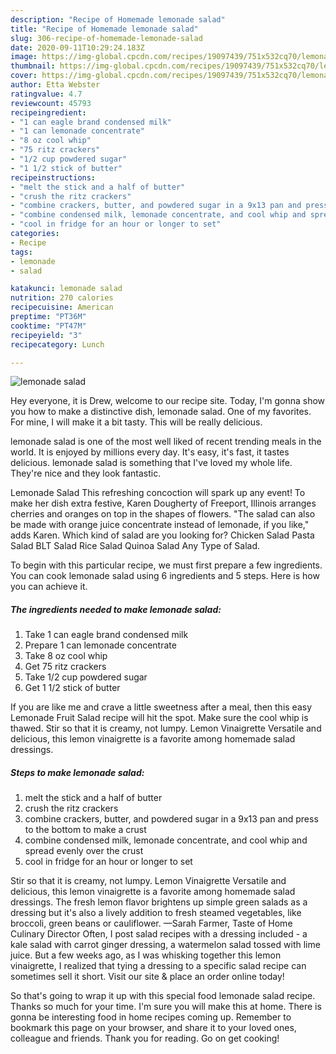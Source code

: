 ```yaml
---
description: "Recipe of Homemade lemonade salad"
title: "Recipe of Homemade lemonade salad"
slug: 306-recipe-of-homemade-lemonade-salad
date: 2020-09-11T10:29:24.183Z
image: https://img-global.cpcdn.com/recipes/19097439/751x532cq70/lemonade-salad-recipe-main-photo.jpg
thumbnail: https://img-global.cpcdn.com/recipes/19097439/751x532cq70/lemonade-salad-recipe-main-photo.jpg
cover: https://img-global.cpcdn.com/recipes/19097439/751x532cq70/lemonade-salad-recipe-main-photo.jpg
author: Etta Webster
ratingvalue: 4.7
reviewcount: 45793
recipeingredient:
- "1 can eagle brand condensed milk"
- "1 can lemonade concentrate"
- "8 oz cool whip"
- "75 ritz crackers"
- "1/2 cup powdered sugar"
- "1 1/2 stick of butter"
recipeinstructions:
- "melt the stick and a half of butter"
- "crush the ritz crackers"
- "combine crackers, butter, and powdered sugar in a 9x13 pan and press to the bottom to make a crust"
- "combine condensed milk, lemonade concentrate, and cool whip and spread evenly over the crust"
- "cool in fridge for an hour or longer to set"
categories:
- Recipe
tags:
- lemonade
- salad

katakunci: lemonade salad 
nutrition: 270 calories
recipecuisine: American
preptime: "PT36M"
cooktime: "PT47M"
recipeyield: "3"
recipecategory: Lunch

---
```



![lemonade salad](https://img-global.cpcdn.com/recipes/19097439/751x532cq70/lemonade-salad-recipe-main-photo.jpg)

Hey everyone, it is Drew, welcome to our recipe site. Today, I'm gonna show you how to make a distinctive dish, lemonade salad. One of my favorites. For mine, I will make it a bit tasty. This will be really delicious.

lemonade salad is one of the most well liked of recent trending meals in the world. It is enjoyed by millions every day. It's easy, it's fast, it tastes delicious. lemonade salad is something that I've loved my whole life. They're nice and they look fantastic.

Lemonade Salad This refreshing concoction will spark up any event! To make her dish extra festive, Karen Dougherty of Freeport, Illinois arranges cherries and oranges on top in the shapes of flowers. &#34;The salad can also be made with orange juice concentrate instead of lemonade, if you like,&#34; adds Karen. Which kind of salad are you looking for? Chicken Salad Pasta Salad BLT Salad Rice Salad Quinoa Salad Any Type of Salad.


To begin with this particular recipe, we must first prepare a few ingredients. You can cook lemonade salad using 6 ingredients and 5 steps. Here is how you can achieve it.

<!--inarticleads1-->

##### The ingredients needed to make lemonade salad:

1. Take 1 can eagle brand condensed milk
1. Prepare 1 can lemonade concentrate
1. Take 8 oz cool whip
1. Get 75 ritz crackers
1. Take 1/2 cup powdered sugar
1. Get 1 1/2 stick of butter


If you are like me and crave a little sweetness after a meal, then this easy Lemonade Fruit Salad recipe will hit the spot. Make sure the cool whip is thawed. Stir so that it is creamy, not lumpy. Lemon Vinaigrette Versatile and delicious, this lemon vinaigrette is a favorite among homemade salad dressings. 

<!--inarticleads2-->

##### Steps to make lemonade salad:

1. melt the stick and a half of butter
1. crush the ritz crackers
1. combine crackers, butter, and powdered sugar in a 9x13 pan and press to the bottom to make a crust
1. combine condensed milk, lemonade concentrate, and cool whip and spread evenly over the crust
1. cool in fridge for an hour or longer to set


Stir so that it is creamy, not lumpy. Lemon Vinaigrette Versatile and delicious, this lemon vinaigrette is a favorite among homemade salad dressings. The fresh lemon flavor brightens up simple green salads as a dressing but it&#39;s also a lively addition to fresh steamed vegetables, like broccoli, green beans or cauliflower. —Sarah Farmer, Taste of Home Culinary Director Often, I post salad recipes with a dressing included - a kale salad with carrot ginger dressing, a watermelon salad tossed with lime juice. But a few weeks ago, as I was whisking together this lemon vinaigrette, I realized that tying a dressing to a specific salad recipe can sometimes sell it short. Visit our site &amp; place an order online today! 

So that's going to wrap it up with this special food lemonade salad recipe. Thanks so much for your time. I'm sure you will make this at home. There is gonna be interesting food in home recipes coming up. Remember to bookmark this page on your browser, and share it to your loved ones, colleague and friends. Thank you for reading. Go on get cooking!
